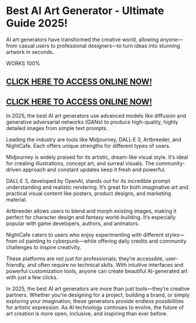 # Best AI Art Generator - Ultimate Guide 2025!

AI art generators have transformed the creative world, allowing anyone—from casual users to professional designers—to turn ideas into stunning artwork in seconds.

WORKS 100%

## [CLICK HERE TO ACCESS ONLINE NOW!](https://lookerstudio.google.com/s/kUlQit5qKUc)

## [CLICK HERE TO ACCESS ONLINE NOW!](https://lookerstudio.google.com/s/kUlQit5qKUc)



In 2025, the best AI art generators use advanced models like diffusion and generative adversarial networks (GANs) to produce high-quality, highly detailed images from simple text prompts.

Leading the industry are tools like Midjourney, DALL·E 3, Artbreeder, and NightCafe. Each offers unique strengths for different types of users.

Midjourney is widely praised for its artistic, dream-like visual style. It’s ideal for creating illustrations, concept art, and surreal visuals. The community-driven approach and constant updates keep it fresh and powerful.

DALL·E 3, developed by OpenAI, stands out for its incredible prompt understanding and realistic rendering. It’s great for both imaginative art and practical visual content like posters, product designs, and marketing material.

Artbreeder allows users to blend and morph existing images, making it perfect for character design and fantasy world-building. It’s especially popular with game developers, authors, and animators.

NightCafe caters to users who enjoy experimenting with different styles—from oil painting to cyberpunk—while offering daily credits and community challenges to inspire creativity.

These platforms are not just for professionals; they’re accessible, user-friendly, and often require no technical skills. With intuitive interfaces and powerful customization tools, anyone can create beautiful AI-generated art with just a few clicks.

In 2025, the best AI art generators are more than just tools—they’re creative partners. Whether you're designing for a project, building a brand, or simply exploring your imagination, these generators provide endless possibilities for artistic expression. As AI technology continues to evolve, the future of art creation is more open, inclusive, and inspiring than ever before.
